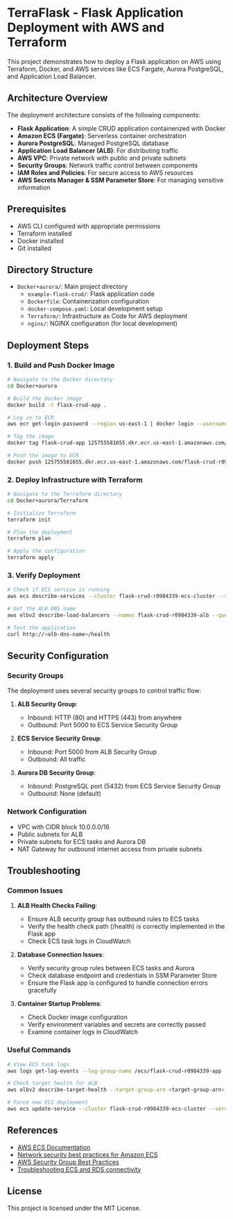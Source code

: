 # TerraFlask - Flask Application Deployment with AWS and Terraform

This project demonstrates how to deploy a Flask application on AWS using Terraform, Docker, and AWS services like ECS Fargate, Aurora PostgreSQL, and Application Load Balancer.

## Architecture Overview

The deployment architecture consists of the following components:

- **Flask Application**: A simple CRUD application containerized with Docker
- **Amazon ECS (Fargate)**: Serverless container orchestration
- **Aurora PostgreSQL**: Managed PostgreSQL database
- **Application Load Balancer (ALB)**: For distributing traffic
- **AWS VPC**: Private network with public and private subnets
- **Security Groups**: Network traffic control between components
- **IAM Roles and Policies**: For secure access to AWS resources
- **AWS Secrets Manager & SSM Parameter Store**: For managing sensitive information

## Prerequisites

- AWS CLI configured with appropriate permissions
- Terraform installed
- Docker installed
- Git installed

## Directory Structure

- `Docker+aurora/`: Main project directory
  - `example-flask-crud/`: Flask application code
  - `Dockerfile`: Containerization configuration
  - `docker-compose.yaml`: Local development setup
  - `Terraform/`: Infrastructure as Code for AWS deployment
  - `nginx/`: NGINX configuration (for local development)

## Deployment Steps

### 1. Build and Push Docker Image

```bash
# Navigate to the Docker directory
cd Docker+aurora

# Build the Docker image
docker build -t flask-crud-app .

# Log in to ECR
aws ecr get-login-password --region us-east-1 | docker login --username AWS --password-stdin 125755581655.dkr.ecr.us-east-1.amazonaws.com

# Tag the image
docker tag flask-crud-app 125755581655.dkr.ecr.us-east-1.amazonaws.com/flask-crud-r0984339-app:latest

# Push the image to ECR
docker push 125755581655.dkr.ecr.us-east-1.amazonaws.com/flask-crud-r0984339-app:latest
```

### 2. Deploy Infrastructure with Terraform

```bash
# Navigate to the Terraform directory
cd Docker+aurora/Terraform

# Initialize Terraform
terraform init

# Plan the deployment
terraform plan

# Apply the configuration
terraform apply
```

### 3. Verify Deployment

```bash
# Check if ECS service is running
aws ecs describe-services --cluster flask-crud-r0984339-ecs-cluster --services flask-crud-r0984339-ecs-service

# Get the ALB DNS name
aws elbv2 describe-load-balancers --names flask-crud-r0984339-alb --query "LoadBalancers[0].DNSName" --output text

# Test the application
curl http://<alb-dns-name>/health
```

## Security Configuration

### Security Groups
The deployment uses several security groups to control traffic flow:

1. **ALB Security Group**:
   - Inbound: HTTP (80) and HTTPS (443) from anywhere
   - Outbound: Port 5000 to ECS Service Security Group

2. **ECS Service Security Group**:
   - Inbound: Port 5000 from ALB Security Group
   - Outbound: All traffic

3. **Aurora DB Security Group**:
   - Inbound: PostgreSQL port (5432) from ECS Service Security Group
   - Outbound: None (default)

### Network Configuration
- VPC with CIDR block 10.0.0.0/16
- Public subnets for ALB
- Private subnets for ECS tasks and Aurora DB
- NAT Gateway for outbound internet access from private subnets

## Troubleshooting

### Common Issues

1. **ALB Health Checks Failing**:
   - Ensure ALB security group has outbound rules to ECS tasks
   - Verify the health check path (/health) is correctly implemented in the Flask app
   - Check ECS task logs in CloudWatch

2. **Database Connection Issues**:
   - Verify security group rules between ECS tasks and Aurora
   - Check database endpoint and credentials in SSM Parameter Store
   - Ensure the Flask app is configured to handle connection errors gracefully

3. **Container Startup Problems**:
   - Check Docker image configuration
   - Verify environment variables and secrets are correctly passed
   - Examine container logs in CloudWatch

### Useful Commands

```bash
# View ECS task logs
aws logs get-log-events --log-group-name /ecs/flask-crud-r0984339-app --log-stream-name <log-stream-name>

# Check target health for ALB
aws elbv2 describe-target-health --target-group-arn <target-group-arn>

# Force new ECS deployment
aws ecs update-service --cluster flask-crud-r0984339-ecs-cluster --service flask-crud-r0984339-ecs-service --force-new-deployment
```

## References

- [AWS ECS Documentation](https://docs.aws.amazon.com/AmazonECS/latest/developerguide/Welcome.html)
- [Network security best practices for Amazon ECS](https://docs.aws.amazon.com/AmazonECS/latest/developerguide/security-network.html)
- [AWS Security Group Best Practices](https://repost.aws/questions/QU7RlTsgkbSRWMIYLO9G3G8g/how-to-select-appropriate-ecs-service-security-group-and-alb-security-group)
- [Troubleshooting ECS and RDS connectivity](https://repost.aws/knowledge-center/ecs-task-connect-rds-database)

## License

This project is licensed under the MIT License.
